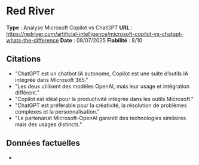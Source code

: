 # Red River

**Type** : Analyse Microsoft Copilot vs ChatGPT
**URL** : https://redriver.com/artificial-intelligence/microsoft-copilot-vs-chatgpt-whats-the-difference
**Date** : 08/07/2025
**Fiabilité** : 8/10

## Citations

* "ChatGPT est un chatbot IA autonome, Copilot est une suite d’outils IA intégrée dans Microsoft 365."
* "Les deux utilisent des modèles OpenAI, mais leur usage et intégration diffèrent."
* "Copilot est idéal pour la productivité intégrée dans les outils Microsoft."
* "ChatGPT est préférable pour la créativité, la résolution de problèmes complexes et la personnalisation."
* "Le partenariat Microsoft-OpenAI garantit des technologies similaires mais des usages distincts."

## Données factuelles

- 
